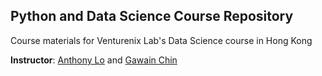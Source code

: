 ## Python and Data Science Course Repository
Course materials for Venturenix Lab's Data Science course in Hong Kong

**Instructor**: [Anthony Lo](https://www.linkedin.com/in/anthony-lo-ab2b9253) and [Gawain Chin](https://www.linkedin.com/in/gawainchin/)

